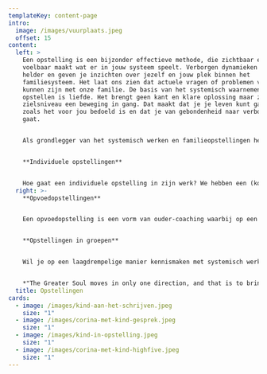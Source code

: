```yaml
---
templateKey: content-page
intro:
  image: /images/vuurplaats.jpeg
  offset: 15
content:
  left: >
    Een opstelling is een bijzonder effectieve methode, die zichtbaar en
    voelbaar maakt wat er in jouw systeem speelt. Verborgen dynamieken worden
    helder en geven je inzichten over jezelf en jouw plek binnen het
    familiesysteem. Het laat ons zien dat actuele vragen of problemen verbonden
    kunnen zijn met onze familie. De basis van het systemisch waarnemen en
    opstellen is liefde. Het brengt geen kant en klare oplossing maar zet op
    zielsniveau een beweging in gang. Dat maakt dat je je leven kunt gaan leven
    zoals het voor jou bedoeld is en dat je van gebondenheid naar verbondenheid
    gaat.


    Als grondlegger van het systemisch werken en familieopstellingen heeft Bert Hellinger (1925-2019) een enorm inspirerend en waardevol nalatenschap achtergelaten. In zijn leven heeft hij zich gericht op de ontwikkeling van het "Nieuwe Opstellen." Hylke Bonnema is opgeleid door Bert Hellinger en maakte zichzelf tot expert in het nieuwe opstellen. Voor mij is Hylke een inspirerende leraar die ik versta en bij wie ik me uitgenodigd voel om het opstellen helemaal vanuit mijzelf neer te zetten.


    **Individuele opstellingen**


    Hoe gaat een individuele opstelling in zijn werk? We hebben een (kort) voorgesprek waarbij we ervoor zorgen dat we jouw vraag helder hebben. Tijdens de opstelling gaat het vooral om ervaren en beperken we het praten. Dat doen we door naar 'binnen' te gaan, het denken los te laten en te vertrouwen op het voelen. We volgen het veld en vertrouwen op dat wat zich laat zien in de opstelling, dat wat aan het licht wil komen. Als gevolg van de opstelling kan er een beweging ontstaan die je inzicht geeft in de door jou ingebrachte vraag en de volgende stap die je zou kunnen nemen.
  right: >-
    **Opvoedopstellingen**


    Een opvoedopstelling is een vorm van ouder-coaching waarbij op een eenvoudige en bijzonder effectieve manier opvoedvraagstukken worden benaderd. Het geeft op een diepere laag informatie over het gedrag van kinderen, de relatie met de ouders en andere opvoedkundige thema's. Kinderen kunnen in hun gedrag spiegelen wat er in ouders leeft. Alleen aandacht voor gedragsverandering van het kind is dan niet voldoende. In een opvoedopstelling kijk ik via jou als ouder naar wat er voor jou en voor je kind op een diepere laag speelt. Wanneer ouders inzicht krijgen in de (onderliggende) dynamiek van het gezin komt er als vanzelf een antwoord op de vraag die is gesteld. Zo weten we wat jij nodig hebt en wat je kind nodig heeft. Een opstelling duurt gemiddeld zo’n 1,5 tot 2 uur.


    **Opstellingen in groepen**


    Wil je op een laagdrempelige manier kennismaken met systemisch werken en ervaren wat een opstelling voor je kan betekenen? Ik bied je de mogelijkheid om het opstellen in een kleine groep (maximaal 9 personen) te ervaren. Je kunt ervoor kiezen zelf een opstelling te doen vanuit een vraag die je inbrengt. Je kunt ook als deelnemer (representant) meedoen. Dat wat je ervaart in de opstelling, als vraagsteller of als representant is heel waardevol. De rol waar je voor gekozen wordt heeft je altijd iets te zeggen. Het eindbeeld en de eigen ervaring van de opstelling brengt het systeem in beweging. Wil je meer weten? Neem gerust [contact](https://www.corinapatings.nl/#contact) met me op.


    *"The Greater Soul moves in only one direction, and that is to bring into union that which has been made separate" - Bert Hellinger*
  title: Opstellingen
cards:
  - image: /images/kind-aan-het-schrijven.jpeg
    size: "1"
  - image: /images/corina-met-kind-gesprek.jpeg
    size: "1"
  - image: /images/kind-in-opstelling.jpeg
    size: "1"
  - image: /images/corina-met-kind-highfive.jpeg
    size: "1"
---
```

